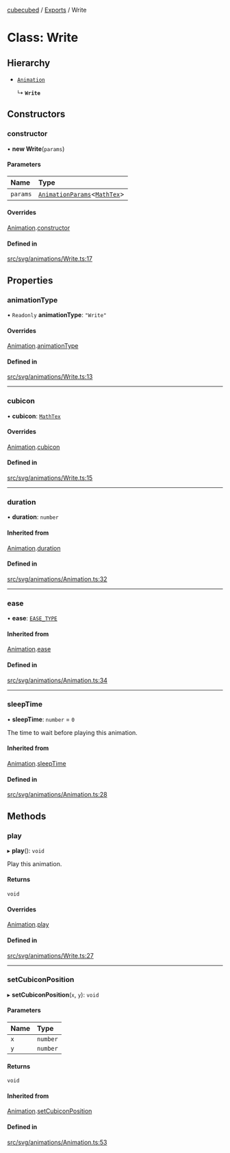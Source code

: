 [cubecubed](/reference/README.md) / [Exports](/reference/modules.md) / Write

# Class: Write

## Hierarchy

- [`Animation`](/reference/classes/Animation.md)

  ↳ **`Write`**

## Constructors

### constructor

• **new Write**(`params`)

#### Parameters

| Name | Type |
| :------ | :------ |
| `params` | [`AnimationParams`](/reference/interfaces/AnimationParams.md)<[`MathTex`](/reference/classes/MathTex.md)\> |

#### Overrides

[Animation](/reference/classes/Animation.md).[constructor](/reference/classes/Animation.md#constructor)

#### Defined in

[src/svg/animations/Write.ts:17](https://github.com/imaphatduc/cubecubed/blob/0c47e8e/src/svg/animations/Write.ts#L17)

## Properties

### animationType

• `Readonly` **animationType**: ``"Write"``

#### Overrides

[Animation](/reference/classes/Animation.md).[animationType](/reference/classes/Animation.md#animationtype)

#### Defined in

[src/svg/animations/Write.ts:13](https://github.com/imaphatduc/cubecubed/blob/0c47e8e/src/svg/animations/Write.ts#L13)

___

### cubicon

• **cubicon**: [`MathTex`](/reference/classes/MathTex.md)

#### Overrides

[Animation](/reference/classes/Animation.md).[cubicon](/reference/classes/Animation.md#cubicon)

#### Defined in

[src/svg/animations/Write.ts:15](https://github.com/imaphatduc/cubecubed/blob/0c47e8e/src/svg/animations/Write.ts#L15)

___

### duration

• **duration**: `number`

#### Inherited from

[Animation](/reference/classes/Animation.md).[duration](/reference/classes/Animation.md#duration)

#### Defined in

[src/svg/animations/Animation.ts:32](https://github.com/imaphatduc/cubecubed/blob/0c47e8e/src/svg/animations/Animation.ts#L32)

___

### ease

• **ease**: [`EASE_TYPE`](/reference/types/EASE_TYPE.md)

#### Inherited from

[Animation](/reference/classes/Animation.md).[ease](/reference/classes/Animation.md#ease)

#### Defined in

[src/svg/animations/Animation.ts:34](https://github.com/imaphatduc/cubecubed/blob/0c47e8e/src/svg/animations/Animation.ts#L34)

___

### sleepTime

• **sleepTime**: `number` = `0`

The time to wait before playing this animation.

#### Inherited from

[Animation](/reference/classes/Animation.md).[sleepTime](/reference/classes/Animation.md#sleeptime)

#### Defined in

[src/svg/animations/Animation.ts:28](https://github.com/imaphatduc/cubecubed/blob/0c47e8e/src/svg/animations/Animation.ts#L28)

## Methods

### play

▸ **play**(): `void`

Play this animation.

#### Returns

`void`

#### Overrides

[Animation](/reference/classes/Animation.md).[play](/reference/classes/Animation.md#play)

#### Defined in

[src/svg/animations/Write.ts:27](https://github.com/imaphatduc/cubecubed/blob/0c47e8e/src/svg/animations/Write.ts#L27)

___

### setCubiconPosition

▸ **setCubiconPosition**(`x`, `y`): `void`

#### Parameters

| Name | Type |
| :------ | :------ |
| `x` | `number` |
| `y` | `number` |

#### Returns

`void`

#### Inherited from

[Animation](/reference/classes/Animation.md).[setCubiconPosition](/reference/classes/Animation.md#setcubiconposition)

#### Defined in

[src/svg/animations/Animation.ts:53](https://github.com/imaphatduc/cubecubed/blob/0c47e8e/src/svg/animations/Animation.ts#L53)

